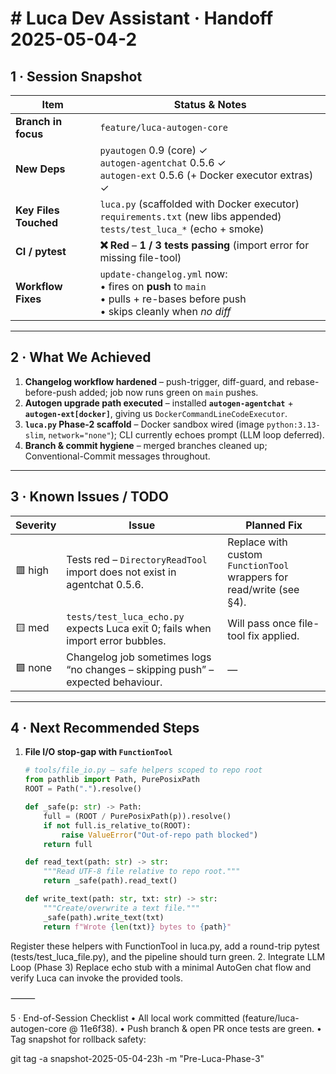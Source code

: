# # Luca Dev Assistant · Handoff 2025-05-04-2

## 1 · Session Snapshot
| Item | Status & Notes |
|------|----------------|
| **Branch in focus** | `feature/luca-autogen-core` |
| **New Deps** | `pyautogen` 0.9 (core) ✓<br>`autogen-agentchat` 0.5.6 ✓<br>`autogen-ext` 0.5.6 (+ Docker executor extras) ✓ |
| **Key Files Touched** | `luca.py` (scaffolded with Docker executor)<br>`requirements.txt` (new libs appended)<br>`tests/test_luca_*` (echo + smoke) |
| **CI / pytest** | **❌ Red** – **1 / 3 tests passing** (import error for missing file-tool) |
| **Workflow Fixes** | `update-changelog.yml` now:<br>• fires on **push** to `main`<br>• pulls + re-bases before push<br>• skips cleanly when *no diff* |

---

## 2 · What We Achieved
1. **Changelog workflow hardened** – push-trigger, diff-guard, and rebase-before-push added; job now runs green on `main` pushes.  
2. **Autogen upgrade path executed** – installed **`autogen-agentchat`** + **`autogen-ext[docker]`**, giving us `DockerCommandLineCodeExecutor`.  
3. **`luca.py` Phase-2 scaffold** – Docker sandbox wired (image `python:3.13-slim`, `network="none"`); CLI currently echoes prompt (LLM loop deferred).  
4. **Branch & commit hygiene** – merged branches cleaned up; Conventional-Commit messages throughout.

---

## 3 · Known Issues / TODO
| Severity | Issue | Planned Fix |
|----------|-------|-------------|
| 🟥 high | Tests red – `DirectoryReadTool` import does not exist in agentchat 0.5.6. | Replace with custom `FunctionTool` wrappers for read/write (see §4). |
| 🟨 med | `tests/test_luca_echo.py` expects Luca exit 0; fails when import error bubbles. | Will pass once file-tool fix applied. |
| 🟩 none | Changelog job sometimes logs “no changes – skipping push” – expected behaviour. | — |

---

## 4 · Next Recommended Steps
1. **File I/O stop-gap with `FunctionTool`**

   ```python
   # tools/file_io.py – safe helpers scoped to repo root
   from pathlib import Path, PurePosixPath
   ROOT = Path(".").resolve()
   
   def _safe(p: str) -> Path:
       full = (ROOT / PurePosixPath(p)).resolve()
       if not full.is_relative_to(ROOT):
           raise ValueError("Out-of-repo path blocked")
       return full
   
   def read_text(path: str) -> str:
       """Read UTF-8 file relative to repo root."""
       return _safe(path).read_text()
   
   def write_text(path: str, txt: str) -> str:
       """Create/overwrite a text file."""
       _safe(path).write_text(txt)
       return f"Wrote {len(txt)} bytes to {path}"

Register these helpers with FunctionTool in luca.py, add a round-trip pytest (tests/test_luca_file.py), and the pipeline should turn green.
	2.	Integrate LLM Loop (Phase 3)
Replace echo stub with a minimal AutoGen chat flow and verify Luca can invoke the provided tools.

⸻

5 · End-of-Session Checklist
	•	All local work committed (feature/luca-autogen-core @ 11e6f38).
	•	Push branch & open PR once tests are green.
	•	Tag snapshot for rollback safety:

git tag -a snapshot-2025-05-04-23h -m "Pre-Luca-Phase-3"

